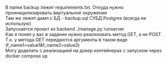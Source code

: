 В папке backup лежит requirements.txt. Откуда нужно проиницилизировать виртуальное окружение  
Там же лежит дамп с БД - backup.sql СУБД Postgres (всегда ее использую)  
Запускается проект из backend ./manage.py runserver  
Как я понял у вас в задание нужно реализовать метод GET, а не POST.  
Т.к. у метода GET передаются аргументы в таком виде (f_name1=value1&f_name2=value2)  
Могу доделать с реализацией на докер контейнерах с запуском через 
docker compose up
